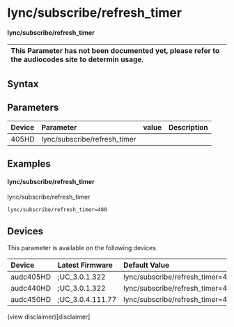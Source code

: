 ﻿---
description: lync/subscribe/refresh_timer
search: false
---

# lync/subscribe/refresh_timer

#### lync/subscribe/refresh_timer


| This Parameter has not been documented yet, please refer to the audiocodes site to determin usage.  | 
| :--- |

## Syntax

## Parameters
|Device|Parameter|value|Description|
|:---|:---|:---|:---|
| 405HD | lync/subscribe/refresh_timer |  |  |

## Examples
#### lync/subscribe/refresh_timer

lync/subscribe/refresh_timer

```
lync/subscribe/refresh_timer=480
```

## Devices
This parameter is available on the following devices

| Device | Latest Firmware | Default Value |
|:---|:---|:---|
| audc405HD | ;UC_3.0.1.322 | lync/subscribe/refresh_timer=480 
| audc440HD | ;UC_3.0.1.322 | lync/subscribe/refresh_timer=480 
| audc450HD | ;UC_3.0.4.111.77 | lync/subscribe/refresh_timer=480 

(view disclaimer)[disclaimer]
